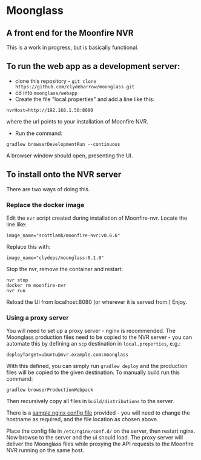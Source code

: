# Moonglass

## A front end for the Moonfire NVR

This is a work in progress, but is basically functional.

## To run the web app as a development server:

* clone this repository - `git clone https://github.com/clydebarrow/moonglass.git`
* cd into `moonglass/webapp`
* Create the file "local.properties" and add a line like this:
````
nvrHost=http://192.168.1.50:8080
````

where the url points to your installation of Moonfire NVR.

* Run the command:

````
gradlew browserDevelopmentRun --continuous
````
A browser window should open, presenting the UI.

## To install onto the NVR server

There are two ways of doing this.

### Replace the docker image

Edit the `nvr` script created during installation of Moonfire-nvr. Locate the line like:

````
image_name="scottlamb/moonfire-nvr:v0.6.6"
````

Replace this with:

````
image_name="clydeps/moonglass:0.1.0"
````

Stop the nvr, remove the container and restart:

````
nvr stop
docker rm moonfire-nvr
nvr run
````

Reload the UI from localhost:8080 (or wherever it is served from.) Enjoy.


### Using a proxy server

You will need to set up a proxy server - nginx is recommended.
The Moonglass production files need to be copied to the NVR server - you can automate this by
defining an `scp` destination in `local.properties`, e.g.:

````
deployTarget=ubuntu@nvr.example.com:moonglass
````

With this defined, you can simply run `gradlew deploy` and the production files will be copied to the given destination. To manually build run this command:

````shell
gradlew browserProductionWebpack
````

Then recursively copy all files in `build/distributions` to the server.

There is a [sample nginx config file](/Resources/nvr-nginx.conf) provided - you will need to
change the hostname as required, and the file location as chosen above.

Place the config file in `/etc/nginx/conf.d/` on the server, then restart nginx. Now browse to the server and the ui should load. The proxy server will deliver the Moonglass files while proxying the API requests to the Moonfire NVR running on the same host.



